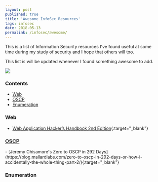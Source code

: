 ```yaml
---
layout: post
published: true
title: 'Awesome InfoSec Resources'
tags: infosec
date: 2018-05-13
permalink: /infosec/awesome/
---
```

This is a list of Information Security resources I've found useful at some time during my study of security and I hope that others will too. 

This list is will be updated whenever I found something awesome to add.

<img src="http://edwardqiu.com/images/blog/itsalive.gif"/>

### Contents
- [Web](#web)
- [OSCP](#oscp)
- [Enumeration](#enumeration)

### Web
- [Web Application Hacker’s Handbook 2nd Edition](http://mdsec.net/wahh/toc2e.html){:target="_blank"}

<h3><a id="oscp" style="color: #333" href="https://www.offensive-security.com/information-security-certifications/oscp-offensive-security-certified-professional" target="_blank">OSCP</a></h3>
- [Jeremy Chisamore's Zero to OSCP in 292 Days](https://blog.mallardlabs.com/zero-to-oscp-in-292-days-or-how-i-accidentally-the-whole-thing-part-2/){:target="_blank"}

### Enumeration
